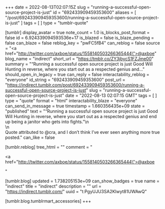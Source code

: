 +++
date = 2022-08-13T02:07:15Z
slug = "running-a-successful-open-source-project-is-just"
id = "692433909459353600"
aliases = [ "/post/692433909459353600/running-a-successful-open-source-project-is-just" ]
tags = [ ]
type = "tumblr-quote"

[tumblr]
display_avatar = true
note_count = 1.0
is_blocks_post_format = false
id = 6.924339094593536e+17
is_blazed = false
is_blaze_pending = false
can_blaze = false
reblog_key = "pwFC5fB4"
can_reblog = false
source = "<a href=\"http://twitter.com/axboe/status/1558140503266365444\">@axboe</a>"
blog_name = "indirect"
short_url = "https://tmblr.co/ZY3jbycS1FZJme00"
summary = "“Running a successful open source project is just Good Will Hunting in reverse, where you start out as a respected genius and..."
should_open_in_legacy = true
can_reply = false
interactability_reblog = "everyone"
id_string = "692433909459353600"
post_url = "https://indirect.tumblr.com/post/692433909459353600/running-a-successful-open-source-project-is-just"
slug = "running-a-successful-open-source-project-is-just"
date = "2022-08-13 02:07:15 GMT"
tags = [ ]
type = "quote"
format = "html"
interactability_blaze = "everyone"
can_send_in_message = true
timestamp = 1.660356435e+09
state = "published"
text = "&ldquo;Running a successful open source project is just Good Will Hunting in reverse, where you start out as a respected genius and end up being a janitor who gets into fights.&rdquo;\n<br/>\n<br/>Quote attributed to @cra, and I don&rsquo;t think I&rsquo;ve ever seen anything more true posted."
can_like = false

[tumblr.reblog]
tree_html = ""
comment = "<p><a href=\"http://twitter.com/axboe/status/1558140503266365444\">@axboe</a></p>"

[tumblr.blog]
updated = 1.738205153e+09
can_show_badges = true
name = "indirect"
title = "indirect"
description = ""
url = "https://indirect.tumblr.com/"
uuid = "t:PgyUJU3SA2Klwyt81UWAwQ"

[tumblr.blog.tumblrmart_accessories]
+++
